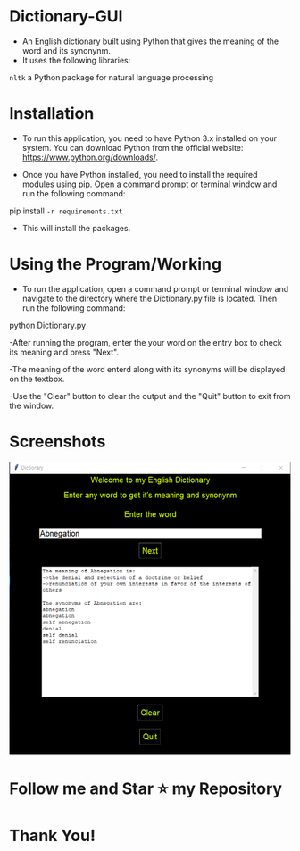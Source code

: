 # Dictionary-GUI
- An English dictionary built using Python that gives the meaning of the word and its synonynm.
- It uses the following libraries:<br>

`nltk` a Python package for natural language processing

# Installation
- To run this application, you need to have Python 3.x installed on your system. You can download Python from the official website: https://www.python.org/downloads/.

- Once you have Python installed, you need to install the required modules using pip. Open a command prompt or terminal window and run the following command:

 pip install `-r requirements.txt`

- This will install the packages.

# Using the Program/Working
- To run the application, open a command prompt or terminal window and navigate to the directory where the Dictionary.py file is located. Then run the following command:

python Dictionary.py

-After running the program, enter the your word on the entry box to check its meaning and press "Next".

-The meaning of the word enterd along with its synonyms will be displayed on the textbox.

-Use the "Clear" button to clear the output and the "Quit" button to exit from the window.

# Screenshots
<img src="sc.png">


# Follow me and Star ⭐ my Repository

# Thank You!
